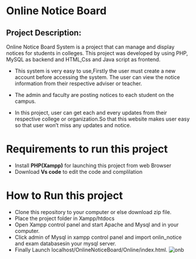 # Online Notice Board
## Project Description:
Online Notice Board System is a project that can manage and display notices for students in colleges.
This project was developed by using PHP, MySQL as backend and HTML,Css and Java script as frontend.

- This system is very easy to use,Firstly the user must create a new account before accessing the system. The user can view the notice information from
their respective adviser or teacher.

- The admin and faculty are posting notices to each student on the campus.
- In this project, user can get each and every updates from their respective college or organization.So that this website makes user easy so that user won’t miss any updates and notice.
 # Requirements to run this project
- Install **PHP(Xampp)** for launching this project from web Browser
- Download **Vs code** to edit the code and complilation
# How to Run this project
- Clone this repository to your computer or else download zip file.
- Place the project folder in Xampp/htdocs
- Open Xampp control panel and start Apache and Mysql and in your computer.
- Click admin of Mysql in xampp control panel and import onlin_notice and exam databasesin your mysql server.
- Finally Launch localhost/OnlineNoticeBoard/Online/index.html.
![onb](https://github.com/Bhumika05390/OnlineNoticeBoard/assets/79781292/b298bbfd-32a5-4b2e-86f6-ccf2586a28c7)
